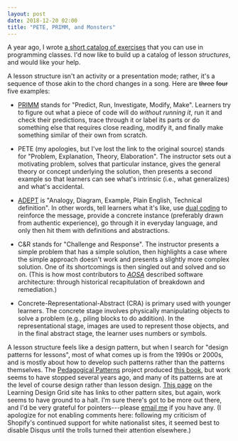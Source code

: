 ```yaml
---
layout: post
date: 2018-12-20 02:00
title: "PETE, PRIMM, and Monsters"
---
```


A year ago,
I wrote [a short catalog of exercises](http://third-bit.com/2017/10/16/exercise-types.html)
that you can use in programming classes.
I'd now like to build up a catalog of lesson *structures*,
and would like your help.

A lesson structure isn't an activity or a presentation mode;
rather,
it's a sequence of those akin to the chord changes in a song.
Here are <strike>three</strike> <strike>four</strike> five examples:

- [PRIMM](http://blogs.kcl.ac.uk/cser/2017/09/01/primm-a-structured-approach-to-teaching-programming/)
  stands for "Predict, Run, Investigate, Modify, Make".
  Learners try to figure out what a piece of code will do *without running it*,
  run it and check their predictions,
  trace through it or label its parts or do something else that requires close reading,
  modify it,
  and finally make something similar of their own from scratch.

- PETE (my apologies, but I've lost the link to the original source)
  stands for "Problem, Explanation, Theory, Elaboration".
  The instructor sets out a motivating problem,
  solves that particular instance,
  gives the general theory or concept underlying the solution,
  then presents a second example so that learners can see what's intrinsic (i.e., what generalizes)
  and what's accidental.

- [ADEPT](https://betterexplained.com/articles/adept-method/) is
  "Analogy, Diagram, Example, Plain English, Technical definition".
  In other words,
  tell learners what it's like,
  use [dual coding](http://www.learningscientists.org/dual-coding) to reinforce the message,
  provide a concrete instance (preferably drawn from authentic experience),
  go through it in everyday language,
  and only then hit them with definitions and abstractions.

- C&R stands for "Challenge and Response".
  The instructor presents a simple problem that has a simple solution,
  then highlights a case where the simple approach doesn't work
  and presents a slightly more complex solution.
  One of its shortcomings is then singled out and solved and so on.
  (This is how most contributors to *[AOSA](http://aosabook.org)* described software architecture:
  through historical recapitulation of breakdown and remediation.)

- Concrete-Representational-Abstract (CRA) is primary used with younger learners.
  The concrete stage involves physically manipulating objects to solve a problem
  (e.g., piling blocks to do addition).
  In the representational stage,
  images are used to represent those objects,
  and in the final abstract stage,
  the learner uses numbers or symbols.

A lesson structure feels like a design pattern,
but when I search for "design patterns for lessons",
most of what comes up is from the 1990s or 2000s,
and is mostly about how to develop such patterns
rather than the patterns themselves.
The [Pedagogical Patterns](http://www.pedagogicalpatterns.org/) project
produced [this book](https://www.amazon.com/-/dp/1479171824),
but work seems to have stopped several years ago,
and many of its patterns are at the level of course design
rather than lesson design.
[This page](http://www.ld-grid.org/resources/representations-and-languages/design-patterns/patterncollections)
on the Learning Design Grid site has links to other pattern sites,
but again,
work seems to have ground to a halt.
I'm sure there's got to be more out there,
and I'd be very grateful for pointers---please
[email me](mailto:gvwilson@third-bit.com) if you have any.
(I apologize for not enabling comments here:
following my criticism of Shopify's continued support for white nationalist sites,
it seemed best to disable Disqus until the trolls turned their attention elsewhere.)
